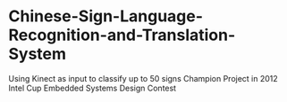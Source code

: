 Chinese-Sign-Language-Recognition-and-Translation-System
========================================================

Using Kinect as input to classify up to 50 signs
Champion Project in 2012 Intel Cup Embedded Systems Design Contest

